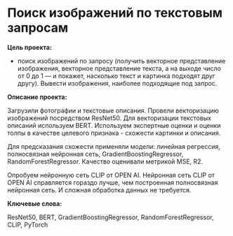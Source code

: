 # **Поиск изображений по текстовым запросам**

**Цель проекта:**
- поиск изображений по запросу (получить векторное представление изображения, векторное представление текста, а на выходе число от 0 до 1 — и покажет, насколько текст и картинка подходят друг другу).
Вывести изображения, наиболее подходящие под запрос.

**Описание проекта:**

Загрузили фотографии и текстовые описания. 
Провели векторизацию изображений посредством ResNet50. Для векторизации текстовых описаний используем BERT.
Используем экспертные оценки и оценки толпы в качестве целевого признака - схожести картинки и описания.

Для предсказания схожести применяли модели:  линейная регрессия, полносвязная нейронная сеть, GradientBoostingRegressor, RandomForestRegressor.
Качество оценивали метрикой MSE, R2.

Опробуем нейронную сеть CLIP от OPEN AI.
Нейронная сеть CLIP от OPEN AI справляется гораздо лучше, чем построенная полносвязная нейронная сеть. И сложная обработка данных не требуется.

**Ключевые слова:**

ResNet50, BERT, GradientBoostingRegressor, RandomForestRegressor, CLIP, PyTorch
